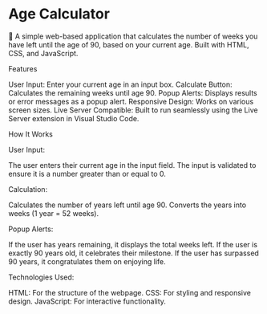 # Age Calculator

🌟 A simple web-based application that calculates the number of weeks you have left until the age of 90, based on your current age. Built with HTML, CSS, and JavaScript.

Features

User Input: Enter your current age in an input box.
Calculate Button: Calculates the remaining weeks until age 90.
Popup Alerts: Displays results or error messages as a popup alert.
Responsive Design: Works on various screen sizes.
Live Server Compatible: Built to run seamlessly using the Live Server extension in Visual Studio Code.

How It Works

User Input:

The user enters their current age in the input field.
The input is validated to ensure it is a number greater than or equal to 0.

Calculation:

Calculates the number of years left until age 90.
Converts the years into weeks (1 year = 52 weeks).

Popup Alerts:

If the user has years remaining, it displays the total weeks left.
If the user is exactly 90 years old, it celebrates their milestone.
If the user has surpassed 90 years, it congratulates them on enjoying life.

Technologies Used:

HTML: For the structure of the webpage.
CSS: For styling and responsive design.
JavaScript: For interactive functionality.

